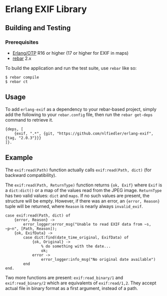# Erlang EXIF Library

## Building and Testing

### Prerequisites

* [Erlang/OTP](http://www.erlang.org) R16 or higher (17 or higher for EXIF in maps)
* [rebar](https://github.com/rebar/rebar) 2.x

To build the application and run the test suite, use `rebar` like so:

```
$ rebar compile
$ rebar ct
```

## Usage

To add `erlang-exif` as a dependency to your rebar-based project, simply add the following to your `rebar.config` file, then run the `rebar get-deps` command to retrieve it.

```
{deps, [
    {exif, ".*", {git, "https://github.com/nlfiedler/erlang-exif", {tag, "2.0.3"}}}
]}.
```

## Example

The `exif:read(Path)` function actually calls `exif:read(Path, dict)` (for backward compatibility).

The `exif:read(Path, ReturnType)` function returns `{ok, Exif}` where `Exif` is a `dict:dict()` or a map of the values read from the JPEG image.
`ReturnType` has two valid values: `dict` and `maps`.
If no such values are present, the structure will be empty.
However, if there was an error, an `{error, Reason}` tuple will be returned, where `Reason` is nearly always `invalid_exif`.

```
case exif:read(Path, dict) of
    {error, Reason} ->
        error_logger:error_msg("Unable to read EXIF data from ~s, ~p~n", [Path, Reason]);
    {ok, ExifData} ->
        case dict:find(date_time_original, ExifData) of
            {ok, Original} ->
                % do something with the date...
                ok;
            error ->
                error_logger:info_msg("No original date available")
        end
end.
```

Two more functions are present: `exif:read_binary/1` and `exif:read_binary/2` which are equivalents of `exif:read/1,2`.
They accept actual file in binary format as a first argument, instead of a path.
